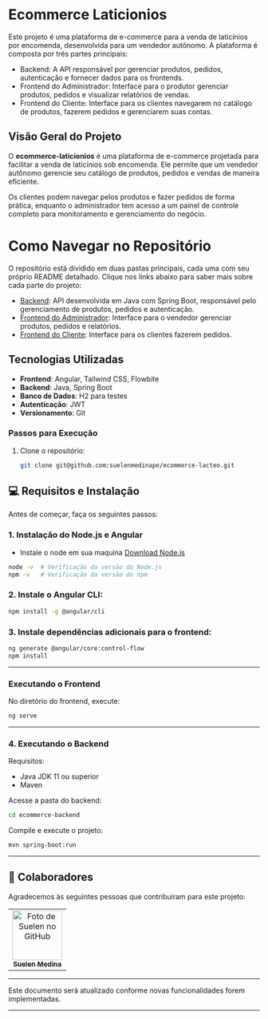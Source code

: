 # Ecommerce Laticionios
Este projeto é uma plataforma de e-commerce para a venda de laticínios por encomenda, desenvolvida para um vendedor autônomo. A plataforma é composta por três partes principais:
- Backend: A API responsável por gerenciar produtos, pedidos, autenticação e fornecer dados para os frontends.
- Frontend do Administrador: Interface para o produtor gerenciar produtos, pedidos e visualizar relatórios de vendas.
- Frontend do Cliente: Interface para os clientes navegarem no catálogo de produtos, fazerem pedidos e gerenciarem suas contas.

## Visão Geral do Projeto
O **ecommerce-laticionios** é uma plataforma de e-commerce projetada para facilitar a venda de laticínios sob encomenda. Ele permite que um vendedor autônomo gerencie seu catálogo de produtos, pedidos e vendas de maneira eficiente. 

Os clientes podem navegar pelos produtos e fazer pedidos de forma prática, enquanto o administrador tem acesso a um painel de controle completo para monitoramento e gerenciamento do negócio.

# Como Navegar no Repositório

O repositório está dividido em duas pastas principais, cada uma com seu próprio README detalhado. Clique nos links abaixo para saber mais sobre cada parte do projeto:

* [Backend](/ecommerce-backend): API desenvolvida em Java com Spring Boot, responsável pelo gerenciamento de produtos, pedidos e autenticação.
* [Frontend do Administrador](/ecommerce-frontend/admin-app):  Interface para o vendedor gerenciar produtos, pedidos e relatórios.
* [Frontend do Cliente](/ecommerce-frontend/cliente-app):  Interface para os clientes fazerem pedidos.

## Tecnologias Utilizadas
- **Frontend**: Angular, Tailwind CSS, Flowbite
- **Backend**: Java, Spring Boot
- **Banco de Dados**: H2 para testes
- **Autenticação**: JWT
- **Versionamento**: Git

### Passos para Execução
1. Clone o repositório:
   ```bash
   git clone git@github.com:suelenmedinape/ecommerce-lacteo.git
   ```

## 💻 Requisitos e Instalação

Antes de começar, faça os seguintes passos:

### 1. Instalação do Node.js e Angular
- Instale o node em sua maquina [Download Node.js](https://nodejs.org/en/download)

```bash
node -v  # Verificação da versão do Node.js
npm -v   # Verificação da versão do npm
```

### 2. Instale o Angular CLI:

```bash
npm install -g @angular/cli
```

### 3. Instale dependências adicionais para o frontend:

```bash
ng generate @angular/core:control-flow
npm install
```

---

### Executando o Frontend
No diretório do frontend, execute:

```bash
ng serve
```

---

### 4. Executando o Backend
Requisitos:
* Java JDK 11 ou superior
* Maven

Acesse a pasta do backend:
```bash
cd ecommerce-backend
```
Compile e execute o projeto:

```bash
mvn spring-boot:run
```

---

## 🤝 Colaboradores

Agradecemos às seguintes pessoas que contribuíram para este projeto:

<table>
  <tr>
    <td align="center">
      <a href="https://github.com/suelenmedinape" title="defina o título do link">
        <img src="https://avatars.githubusercontent.com/u/164355192?v=4" width="100px;" alt="Foto de Suelen no GitHub"/><br>
        <sub>
          <b>Suelen Medina</b>
        </sub>
      </a>
    </td>
  </tr>
</table>

---

Este documento será atualizado conforme novas funcionalidades forem implementadas.

---
